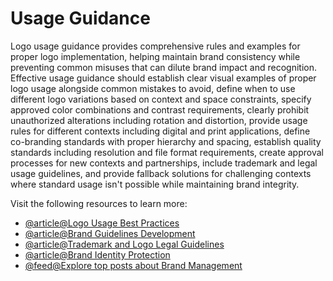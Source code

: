 # Usage Guidance

Logo usage guidance provides comprehensive rules and examples for proper logo implementation, helping maintain brand consistency while preventing common misuses that can dilute brand impact and recognition. Effective usage guidance should establish clear visual examples of proper logo usage alongside common mistakes to avoid, define when to use different logo variations based on context and space constraints, specify approved color combinations and contrast requirements, clearly prohibit unauthorized alterations including rotation and distortion, provide usage rules for different contexts including digital and print applications, define co-branding standards with proper hierarchy and spacing, establish quality standards including resolution and file format requirements, create approval processes for new contexts and partnerships, include trademark and legal usage guidelines, and provide fallback solutions for challenging contexts where standard usage isn't possible while maintaining brand integrity.

Visit the following resources to learn more:

- [@article@Logo Usage Best Practices](https://99designs.com/blog/tips/logo-usage-guidelines/)
- [@article@Brand Guidelines Development](https://designsystem.digital.gov/design-tokens/logo/)
- [@article@Trademark and Logo Legal Guidelines](https://www.uspto.gov/trademarks-getting-started/trademark-basics)
- [@article@Brand Identity Protection](https://www.brandfolder.com/blog/brand-guidelines)
- [@feed@Explore top posts about Brand Management](https://app.daily.dev/tags/branding?ref=roadmapsh)
